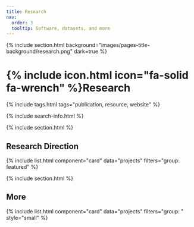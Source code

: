 ```yaml
---
title: Research
nav:
  order: 3
  tooltip: Software, datasets, and more
---
```


{% include section.html background="images/pages-title-background/research.png" dark=true %}
# {% include icon.html icon="fa-solid fa-wrench" %}Research

<!-- Lorem ipsum dolor sit amet, consectetur adipiscing elit, sed do eiusmod tempor incididunt ut labore et dolore magna aliqua.
Ut enim ad minim veniam, quis nostrud exercitation ullamco laboris nisi ut aliquip ex ea commodo consequat. -->

{% include tags.html tags="publication, resource, website" %}

{% include search-info.html %}

{% include section.html %}

## Research Direction

{% include list.html component="card" data="projects" filters="group: featured" %}

{% include section.html %}

## More

{% include list.html component="card" data="projects" filters="group: " style="small" %}
